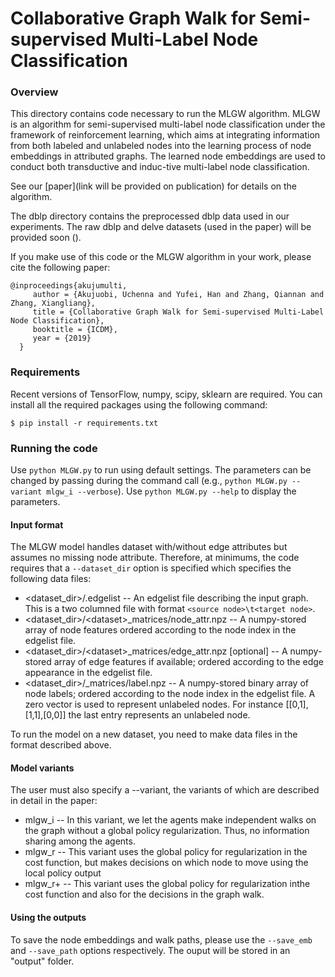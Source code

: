 # Collaborative Graph Walk for Semi-supervised Multi-Label Node Classification

### Overview

This directory contains code necessary to run the MLGW algorithm.
MLGW is an algorithm for semi-supervised multi-label node classification under the framework of reinforcement learning, which aims at integrating information from both labeled and unlabeled nodes into the learning process of node embeddings in attributed graphs. The learned node
embeddings are used to conduct both transductive and induc-tive multi-label node classification.

See our [paper](link will be provided on publication) for details on the algorithm.

The dblp directory contains the preprocessed dblp data used in our experiments.
The raw dblp and delve datasets (used in the paper) will be provided soon ().

If you make use of this code or the MLGW algorithm in your work, please cite the following paper:

	@inproceedings{akujumulti,
	     author = {Akujuobi, Uchenna and Yufei, Han and Zhang, Qiannan and Zhang, Xiangliang},
	     title = {Collaborative Graph Walk for Semi-supervised Multi-Label Node Classification},
	     booktitle = {ICDM},
	     year = {2019}
	  }

### Requirements

Recent versions of TensorFlow, numpy, scipy, sklearn are required. You can install all the required packages using the following command:

	$ pip install -r requirements.txt


### Running the code

Use `python MLGW.py` to run using default settings. The parameters can be changed by passing during the command call (e.g., `python MLGW.py --variant mlgw_i --verbose`). Use `python MLGW.py --help` to display the parameters.

#### Input format
The MLGW model handles dataset with/without edge attributes but assumes no missing node attribute. Therefore, at minimums, the code requires that a `--dataset_dir` option is specified which specifies the following data files:

* <dataset_dir>/<dataset>.edgelist -- An edgelist file describing the input graph. This is a two columned file with format `<source node>\t<target node>`.
* <dataset_dir>/\<dataset>_matrices/node_attr.npz -- A numpy-stored array of node features ordered according to the node index in the edgelist file.
* <dataset_dir>/\<dataset>_matrices/edge_attr.npz [optional] -- A numpy-stored array of edge features if available; ordered according to the edge appearance in the edgelist file.
* <dataset_dir>/<dataset>_matrices/label.npz -- A numpy-stored binary array of node labels; ordered according to the node index in the edgelist file. A zero vector is used to represent unlabeled nodes. For instance [[0,1],[1,1],[0,0]] the last entry represents an unlabeled node.

To run the model on a new dataset, you need to make data files in the format described above.

#### Model variants
The user must also specify a --variant, the variants of which are described in detail in the paper:
* mlgw_i -- In this variant, we let the agents make independent walks on the graph without a global policy regularization. Thus, no information sharing among the agents.
* mlgw_r -- This variant uses the global policy for regularization in the cost function, but makes decisions on which node to move using the local policy output
* mlgw_r+ -- This variant uses the global policy for regularization inthe cost function and also for the decisions in the graph walk.

#### Using the outputs

To save the node embeddings and walk paths, please use the `--save_emb` and `--save_path` options respectively. The ouput will be stored in an "output" folder.


